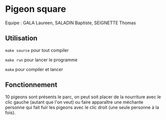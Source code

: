 # Pigeon square
Equipe : GALA Laureen, SALADIN Baptiste, SEIGNETTE Thomas

## Utilisation
``make source`` pour tout compiler

``make run`` pour lancer le programme

``make`` pour compiler et lancer

## Fonctionnement
10 pigeons sont présents le parc, on peut soit placer de la nourriture avec le clic gauche (autant que l'on veut) ou faire apparaître une méchante personne qui fait fuir les pigeons avec le clic droit (une seule personne à la fois).
